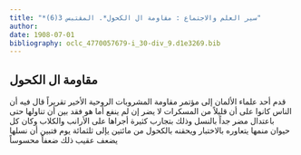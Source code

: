 ```yaml
---
title: "*سير العلم والاجتماع : مقاومة ال الكحول*. المقتبس 3(6)"
author: 
date: 1908-07-01
bibliography: oclc_4770057679-i_30-div_9.d1e3269.bib
---
```




##  مقاومة  ال  الكحول 


 قدم  أحد  علماء الألمان إلى مؤتمر مقاومة المشروبات الروحية الأخير تقريراً قال فيه أن الناس كانوا على أن قليلاً من المسكرات لا يضر إن لم ينفع أما هو فقد بين أن تناولها حتى باعتدال مضر جداً بالنسل وذلك بتجارب كثيرة أجراها على الأرانب والكلاب وكان كل حيوان منمها يتعاوره بالاختبار ويحقنه بالكحول من  مائتين  يإلى  ثلثمائة  يوم فتبين أن نسلها يضعف عقيب ذلك ضعفاً محسوساً 
